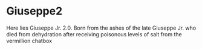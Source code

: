 # Giuseppe2

Here lies Giuseppe Jr. 2.0.
Born from the ashes of the late Giuseppe Jr. who died from dehydration after receiving poisonous levels of salt from the vermillion chatbox
